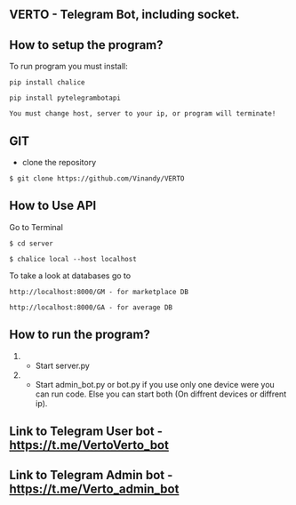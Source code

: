 ## VERTO - Telegram Bot, including socket.

## How to setup the program?

To run program you must install:
```
pip install chalice
```
```
pip install pytelegrambotapi
```
```
You must change host, server to your ip, or program will terminate!
```


## GIT

- clone the repository
```
$ git clone https://github.com/Vinandy/VERTO
```

## How to Use API
Go to Terminal
```
$ cd server
```
```
$ chalice local --host localhost
```
To take a look at databases go to
```
http://localhost:8000/GM - for marketplace DB
```
```
http://localhost:8000/GA - for average DB
```
## How to run the program?

1. - Start server.py
2. - Start admin_bot.py or bot.py if you use only one device were you can run code. Else you can start both (On diffrent devices or diffrent ip).


## Link to Telegram User bot - https://t.me/VertoVerto_bot

## Link to Telegram Admin bot - https://t.me/Verto_admin_bot


